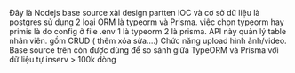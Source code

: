 Đây là Nodejs base source xài design partten IOC và cơ sở dữ liệu là postgres sử dụng 2 loại ORM là typeorm và Prisma.
việc chọn typeorm hay primis là do config ở file .env  1 là typeorm 2 là prisma.
API này quản lý  table nhân viên. gồm CRUD ( thêm xóa sửa....)
Chức năng upload hình ảnh/video.
Base source trên còn được dùng để so sánh giữa TypeORM và Prisma với dữ liệu tự inserv > 100k dòng
